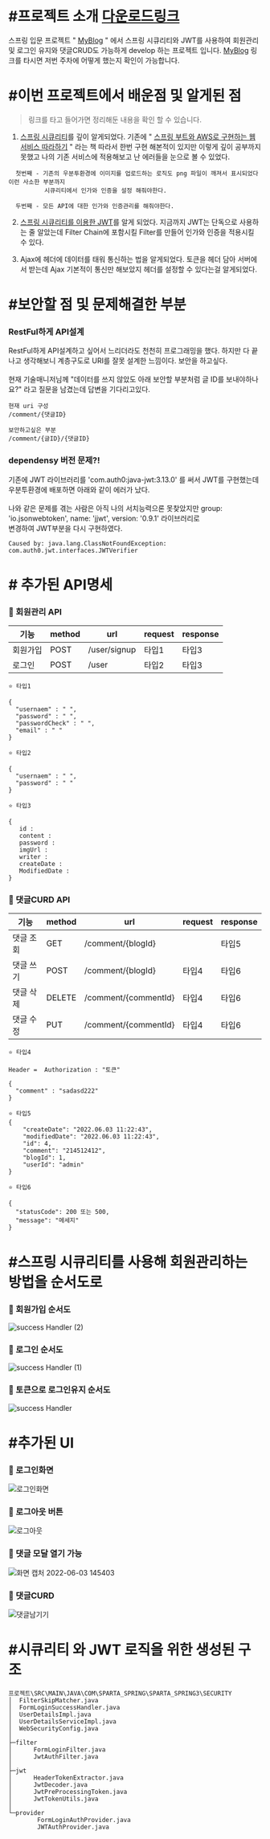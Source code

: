 # #프로젝트 소개 [다운로드링크](https://drive.google.com/file/d/12vV45ZiK4d7q9ipw7qiQkwEjneGA4mhf/view?usp=sharing)

스프링 입문 프로젝트 " [MyBlog](https://github.com/whitewise95/TIL/tree/main/%ED%95%AD%ED%95%B499/project/sparta_spring) " 에서 스프링 시큐리티와 JWT를 사용하여 회원관리 및 로그인 유지와 댓글CRUD도 가능하게 develop 하는 프로젝트 입니다. [MyBlog](https://github.com/whitewise95/TIL/tree/main/%ED%95%AD%ED%95%B499/project/sparta_spring)  링크를 타시면 저번 주차에 어떻게 했는지 확인이 가능합니다.  

# #이번 프로젝트에서 배운점 및 알게된 점
> 링크를 타고 들어가면 정리해둔 내용을 확인 할 수 있습니다.

1. [스프링 시큐리티]()를 깊이 알게되었다. 기존에 " [스프링 부트와 AWS로 구현하는 웹서비스 따라하기](https://github.com/whitewise95/JPA_JUnitTest_Gradle_Oauth2_Practice) " 라는 책 따라서 한번 구현 해본적이 있지만 이렇게 깊이 공부까지 못했고 나의 기존 서비스에 적용해보고 난 에러들을 눈으로 볼 수 있었다.  
```
  첫번째 - 기존의 우분투환경에 이미지를 업로드하는 로직도 png 파일이 깨져서 표시되었다 이런 사소한 부분까지
          시큐리티에서 인가와 인증을 설정 해줘야한다.
          
  두번째 - 모든 API에 대한 인가와 인증관리를 해줘야한다.
```  

2. [스프링 시큐리티를 이용한 JWT]()를 알게 되었다. 지금까지 JWT는 단독으로 사용하는 줄 알았는데 Filter Chain에 포함시킬 Filter를 만들어 인가와 인증을 적용시킬 수 있다.  

3. Ajax에 헤더에 데이터를 태워 통신하는 법을 알게되었다. 토큰을 헤더 담아 서버에서 받는데 Ajax 기본적이 통신만 해보았지 헤더를 설정할 수 있다는걸 알게되었다.  

# #보안할 점 및 문제해결한 부분

### RestFul하게 API설계
RestFul하게 API설계하고 싶어서 느리더라도 천천히 프로그래밍을 했다. 하지만 다 끝나고 생각해보니 계층구도로 URI를 잘못 설계한 느낌이다. 보안을 하고싶다.  
<br>
현재 기술매니저님께 "데이터를 쓰지 않았도 아래 보안할 부분처럼 글 ID를 보내야하나요?" 라고 질문을 남겼는데 답변을 기다리고있다.
```
현재 uri 구성
/comment/{댓글ID}

보안하고싶은 부분
/comment/{글ID}/{댓글ID}
```

### dependensy 버전 문제?!
기존에 JWT 라이브러리를 'com.auth0:java-jwt:3.13.0' 를 써서 JWT를 구현했는데 우분투환경에 배포하면 아래와 같이 에러가 났다.  
<br>
나와 같은 문제를 겪는 사람은 아직 나의 서치능력으론 못찾았지만 group: 'io.jsonwebtoken', name: 'jjwt', version: '0.9.1' 라이브러리로  
변경하여 JWT부분을 다시 구현하였다.
```
Caused by: java.lang.ClassNotFoundException: com.auth0.jwt.interfaces.JWTVerifier
```





# # 추가된 API명세  

### 📍 회원관리 API  

| 기능   | method | url           | request | response |
|------|--------|---------------|---------|----------|
| 회원가입 | POST   | /user/signup  | 타입1     | 타입3      |
| 로그인  | POST   | /user         | 타입2     | 타입3      |  

```
⭐️ 타입1

{
  "usernaem" : " ",
  "password" : " ",
  "passwordCheck" : " ",
  "email" : " "
}
```  

```
⭐️ 타입2

{
  "usernaem" : " ",
  "password" : " "
}
```  
```
⭐️ 타입3

{
   id : 
   content :
   password :
   imgUrl :
   writer :
   createDate :
   ModifiedDate : 
}
```


### 📍 댓글CURD API  

| 기능    | method | url                   | request | response |
|-------|--------|-----------------------|---------|----------|
| 댓글 조회 | GET    | /comment/{blogId}     |         | 타입5      |
| 댓글 쓰기 | POST   | /comment/{blogId}     | 타입4     | 타입6      |
| 댓글 삭제 | DELETE | /comment/{commentId}  | 타입4     | 타입6      |
| 댓글 수정 | PUT    | /comment/{commentId}  | 타입4     | 타입6      |

```
⭐️ 타입4

Header =  Authorization : "토큰"

{
  "comment" : "sadasd222"
}
```

```
⭐️ 타입5
{
    "createDate": "2022.06.03 11:22:43",
    "modifiedDate": "2022.06.03 11:22:43",
    "id": 4,
    "comment": "214512412",
    "blogId": 1,
    "userId": "admin"
}
```  
```
⭐️ 타입6
    
{
  "statusCode": 200 또는 500,
  "message": "메세지"
}
```

# #스프링 시큐리티를 사용해 회원관리하는 방법을 순서도로 

### 📍 회원가입 순서도  
![success Handler (2)](https://user-images.githubusercontent.com/81284265/171804120-62c32569-1d77-4f6e-8ba7-5249de8f0a14.png)  

### 📍 로그인 순서도
![success Handler (1)](https://user-images.githubusercontent.com/81284265/171804126-ad4d6207-18c5-49a8-b97f-cc33d9307741.png)

### 📍 토큰으로 로그인유지 순서도
![success Handler](https://user-images.githubusercontent.com/81284265/171804128-b8254796-4f4c-4fd6-a9e5-27e482a47771.png)





# #추가된 UI  

### 📍 로그인화면  
![로그인화면](https://user-images.githubusercontent.com/81284265/171799772-09e29d2b-0b20-4fff-acb8-5f645c7bfe99.png)  
### 📍 로그아웃 버튼  
![로그아웃](https://user-images.githubusercontent.com/81284265/171799777-852d9a82-9a36-4b64-8cdd-2094599360a8.png)  
### 📍 댓글 모달 열기 가능  
![화면 캡처 2022-06-03 145403](https://user-images.githubusercontent.com/81284265/171799776-4a082174-8440-4c40-863f-63cb8c4e8cec.png)  
### 📍 댓글CURD  
![댓글남기기](https://user-images.githubusercontent.com/81284265/171799800-21b372b8-db04-4f7a-aa01-6d24cbf4ab05.png)  

# #시큐리티 와 JWT 로직을 위한 생성된 구조
```
프로젝트\SRC\MAIN\JAVA\COM\SPARTA_SPRING\SPARTA_SPRING3\SECURITY
│  FilterSkipMatcher.java
│  FormLoginSuccessHandler.java
│  UserDetailsImpl.java
│  UserDetailsServiceImpl.java
│  WebSecurityConfig.java
│
├─filter
│      FormLoginFilter.java
│      JwtAuthFilter.java
│
├─jwt
│      HeaderTokenExtractor.java
│      JwtDecoder.java
│      JwtPreProcessingToken.java
│      JwtTokenUtils.java
│
└─provider
        FormLoginAuthProvider.java
        JWTAuthProvider.java

```



